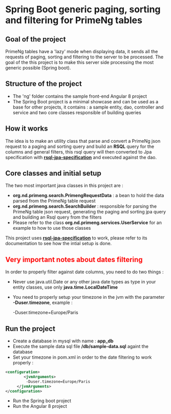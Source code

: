 


# Spring Boot generic paging, sorting and filtering for PrimeNg tables

## Goal of the project

PrimeNg tables have a 'lazy' mode when displaying data, it sends all the requests of paging, sorting and filtering to the server to be processed.
The goal of the this project is to make this server side processing the most generic possible (Spring boot).

## Structure of the project

 - The 'ng' folder contains the sample front-end Angular 8 project
 - The Spring Boot project is a minimal showcase and can be used as a base for other projects, it contains : a sample entity, dao, controller and service and two core classes responsible of building queries

## How it works

The idea is to make an utility class that parse and convert a PrimeNg json request to a paging and sorting query and build an **RSQL**  query for the columns and general filters, this rsql query will then converted to Jpa specification with **[rsql-jpa-specification](https://github.com/perplexhub/rsql-jpa-specification)** and executed against the dao.

## Core classes and initial setup
The two most important java classes in this project are :

 - **org.nd.primeng.search.PrimengRequestData** : a bean to hold the data parsed from the PrimeNg table request
 - **org.nd.primeng.search.SearchBuilder** : responsible for parsing the PrimeNg table json request, generating the paging and sorting jpa query and building an Rsql query from the filters
 - Please refer to the class **org.nd.primeng.services.UserService** for an example to how to use those classes

 This project uses **[rsql-jpa-specification](https://github.com/perplexhub/rsql-jpa-specification)** to work, please refer to its documentation to see how the intial setup is done.

## <font color="red">Very important notes about dates filtering</font>
In order to properly  filter against date columns, you need to do two things :

 - Never use java.util.Date or any other java date types as type in your entity classes, use only **java.time.LocalDateTime**
 - You need to properly setup your timezone in the jvm with the parameter **-Duser.timezone**, example : 

     -Duser.timezone=Europe/Paris

## Run the project

 - Create a database in mysql with name : **app_db** 
 - Execute the sample data sql file **/db/sample-data.sql** againt the database
 - Set your timezone in pom.xml in order to the date filtering to work properly :

```xml
<configuration> 	
	    <jvmArguments> 		 
		 -Duser.timezone=Europe/Paris 	
	 </jvmArguments> 
</configuration>
```

 - Run the Spring boot project
 - Run the Angular 8 project

